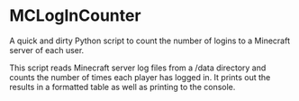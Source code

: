 # MCLogInCounter



A quick and dirty Python script to count the number of logins to a Minecraft server of each user.

This script reads Minecraft server log files from a /data directory and counts the number of times each
player has logged in.
It prints out the results in a formatted table as well as printing to the console.
